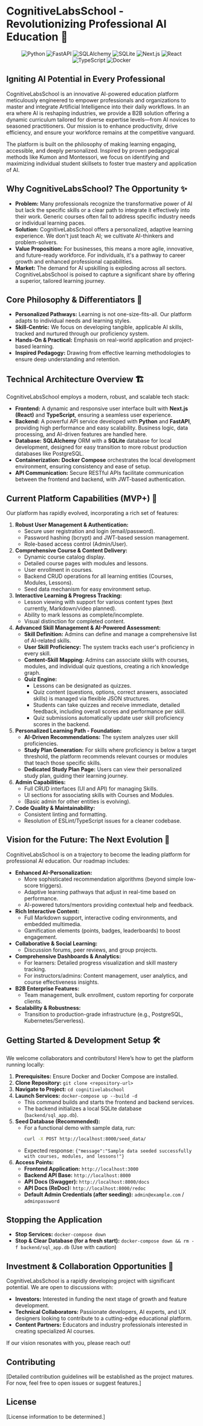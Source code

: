 # CognitiveLabsSchool - Revolutionizing Professional AI Education 🚀

<p align="center">
  <img src="https://img.shields.io/badge/Python-3776AB?style=flat-square&logo=python&logoColor=white" alt="Python"/>
  <img src="https://img.shields.io/badge/FastAPI-009688?style=flat-square&logo=fastapi&logoColor=white" alt="FastAPI"/>
  <img src="https://img.shields.io/badge/SQLAlchemy-D71F00?style=flat-square&logo=sqlalchemy&logoColor=white" alt="SQLAlchemy"/>
  <img src="https://img.shields.io/badge/SQLite-003B57?style=flat-square&logo=sqlite&logoColor=white" alt="SQLite"/>
  <img src="https://img.shields.io/badge/Next.js-000000?style=flat-square&logo=nextdotjs&logoColor=white" alt="Next.js"/>
  <img src="https://img.shields.io/badge/React-61DAFB?style=flat-square&logo=react&logoColor=black" alt="React"/>
  <img src="https://img.shields.io/badge/TypeScript-3178C6?style=flat-square&logo=typescript&logoColor=white" alt="TypeScript"/>
  <img src="https://img.shields.io/badge/Docker-2496ED?style=flat-square&logo=docker&logoColor=white" alt="Docker"/>
</p>

## Igniting AI Potential in Every Professional

CognitiveLabsSchool is an innovative AI-powered education platform meticulously engineered to empower professionals and organizations to master and integrate Artificial Intelligence into their daily workflows. In an era where AI is reshaping industries, we provide a B2B solution offering a dynamic curriculum tailored for diverse expertise levels—from AI novices to seasoned practitioners. Our mission is to enhance productivity, drive efficiency, and ensure your workforce remains at the competitive vanguard.

The platform is built on the philosophy of making learning engaging, accessible, and deeply personalized. Inspired by proven pedagogical methods like Kumon and Montessori, we focus on identifying and maximizing individual student skillsets to foster true mastery and application of AI.

## Why CognitiveLabsSchool? The Opportunity ✨

*   **Problem:** Many professionals recognize the transformative power of AI but lack the specific skills or a clear path to integrate it effectively into their work. Generic courses often fail to address specific industry needs or individual learning paces.
*   **Solution:** CognitiveLabsSchool offers a personalized, adaptive learning experience. We don't just teach AI; we cultivate AI-thinkers and problem-solvers.
*   **Value Proposition:** For businesses, this means a more agile, innovative, and future-ready workforce. For individuals, it's a pathway to career growth and enhanced professional capabilities.
*   **Market:** The demand for AI upskilling is exploding across all sectors. CognitiveLabsSchool is poised to capture a significant share by offering a superior, tailored learning journey.

## Core Philosophy & Differentiators 🧠

*   **Personalized Pathways:** Learning is not one-size-fits-all. Our platform adapts to individual needs and learning styles.
*   **Skill-Centric:** We focus on developing tangible, applicable AI skills, tracked and nurtured through our proficiency system.
*   **Hands-On & Practical:** Emphasis on real-world application and project-based learning.
*   **Inspired Pedagogy:** Drawing from effective learning methodologies to ensure deep understanding and retention.

## Technical Architecture Overview 🏗️

CognitiveLabsSchool employs a modern, robust, and scalable tech stack:

*   **Frontend:** A dynamic and responsive user interface built with **Next.js (React)** and **TypeScript**, ensuring a seamless user experience.
*   **Backend:** A powerful API service developed with **Python** and **FastAPI**, providing high performance and easy scalability. Business logic, data processing, and AI-driven features are handled here.
*   **Database:** **SQLAlchemy** ORM with a **SQLite** database for local development, designed for easy transition to more robust production databases like PostgreSQL.
*   **Containerization:** **Docker Compose** orchestrates the local development environment, ensuring consistency and ease of setup.
*   **API Communication:** Secure RESTful APIs facilitate communication between the frontend and backend, with JWT-based authentication.

## Current Platform Capabilities (MVP+) 🎯

Our platform has rapidly evolved, incorporating a rich set of features:

1.  **Robust User Management & Authentication:**
    *   Secure user registration and login (email/password).
    *   Password hashing (bcrypt) and JWT-based session management.
    *   Role-based access control (Admin/User).
2.  **Comprehensive Course & Content Delivery:**
    *   Dynamic course catalog display.
    *   Detailed course pages with modules and lessons.
    *   User enrollment in courses.
    *   Backend CRUD operations for all learning entities (Courses, Modules, Lessons).
    *   Seed data mechanism for easy environment setup.
3.  **Interactive Learning & Progress Tracking:**
    *   Lesson viewing with support for various content types (text currently, Markdown/video planned).
    *   Ability to mark lessons as complete/incomplete.
    *   Visual distinction for completed content.
4.  **Advanced Skill Management & AI-Powered Assessment:**
    *   **Skill Definition:** Admins can define and manage a comprehensive list of AI-related skills.
    *   **User Skill Proficiency:** The system tracks each user's proficiency in every skill.
    *   **Content-Skill Mapping:** Admins can associate skills with courses, modules, and individual quiz questions, creating a rich knowledge graph.
    *   **Quiz Engine:**
        *   Lessons can be designated as quizzes.
        *   Quiz content (questions, options, correct answers, associated skills) is managed via flexible JSON structures.
        *   Students can take quizzes and receive immediate, detailed feedback, including overall scores and performance per skill.
        *   Quiz submissions automatically update user skill proficiency scores in the backend.
5.  **Personalized Learning Path - Foundation:**
    *   **AI-Driven Recommendations:** The system analyzes user skill proficiencies.
    *   **Study Plan Generation:** For skills where proficiency is below a target threshold, the platform recommends relevant courses or modules that teach those specific skills.
    *   **Dedicated Study Plan Page:** Users can view their personalized study plan, guiding their learning journey.
6.  **Admin Capabilities:**
    *   Full CRUD interfaces (UI and API) for managing Skills.
    *   UI sections for associating skills with Courses and Modules.
    *   (Basic admin for other entities is evolving).
7.  **Code Quality & Maintainability:**
    *   Consistent linting and formatting.
    *   Resolution of ESLint/TypeScript issues for a cleaner codebase.

## Vision for the Future: The Next Evolution 🌟

CognitiveLabsSchool is on a trajectory to become the leading platform for professional AI education. Our roadmap includes:

*   **Enhanced AI-Personalization:**
    *   More sophisticated recommendation algorithms (beyond simple low-score triggers).
    *   Adaptive learning pathways that adjust in real-time based on performance.
    *   AI-powered tutors/mentors providing contextual help and feedback.
*   **Rich Interactive Content:**
    *   Full Markdown support, interactive coding environments, and embedded multimedia.
    *   Gamification elements (points, badges, leaderboards) to boost engagement.
*   **Collaborative & Social Learning:**
    *   Discussion forums, peer reviews, and group projects.
*   **Comprehensive Dashboards & Analytics:**
    *   For learners: Detailed progress visualization and skill mastery tracking.
    *   For instructors/admins: Content management, user analytics, and course effectiveness insights.
*   **B2B Enterprise Features:**
    *   Team management, bulk enrollment, custom reporting for corporate clients.
*   **Scalability & Robustness:**
    *   Transition to production-grade infrastructure (e.g., PostgreSQL, Kubernetes/Serverless).

## Getting Started & Development Setup 🛠️

We welcome collaborators and contributors! Here’s how to get the platform running locally:

1.  **Prerequisites:** Ensure Docker and Docker Compose are installed.
2.  **Clone Repository:** `git clone <repository-url>`
3.  **Navigate to Project:** `cd cognitivelabschool`
4.  **Launch Services:** `docker-compose up --build -d`
    *   This command builds and starts the frontend and backend services.
    *   The backend initializes a local SQLite database (`backend/sql_app.db`).
5.  **Seed Database (Recommended):**
    *   For a functional demo with sample data, run:
        ```bash
        curl -X POST http://localhost:8000/seed_data/
        ```
    *   Expected response: `{"message":"Sample data seeded successfully with courses, modules, and lessons!"}`
6.  **Access Points:**
    *   **Frontend Application:** `http://localhost:3000`
    *   **Backend API Base:** `http://localhost:8000`
    *   **API Docs (Swagger):** `http://localhost:8000/docs`
    *   **API Docs (ReDoc):** `http://localhost:8000/redoc`
    *   **Default Admin Credentials (after seeding):** `admin@example.com` / `adminpassword`

## Stopping the Application

*   **Stop Services:** `docker-compose down`
*   **Stop & Clear Database (for a fresh start):** `docker-compose down && rm -f backend/sql_app.db` (Use with caution)

## Investment & Collaboration Opportunities 🤝

CognitiveLabsSchool is a rapidly developing project with significant potential. We are open to discussions with:

*   **Investors:** Interested in funding the next stage of growth and feature development.
*   **Technical Collaborators:** Passionate developers, AI experts, and UX designers looking to contribute to a cutting-edge educational platform.
*   **Content Partners:** Educators and industry professionals interested in creating specialized AI courses.

If our vision resonates with you, please reach out!

## Contributing

[Detailed contribution guidelines will be established as the project matures. For now, feel free to open issues or suggest features.]

## License

[License information to be determined.]
